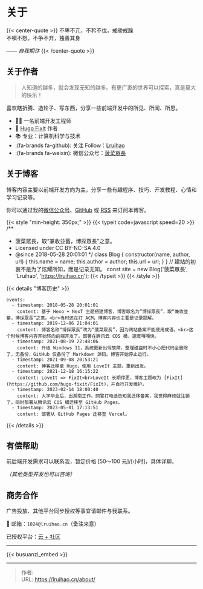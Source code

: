 # 关于


{{< center-quote >}}
不卑不亢，不矜不伐，戒骄戒躁\
不嗔不怒，不争不弃，独善其身

_—— 自我期许_
{{< /center-quote >}}

## 关于作者

> 人知道的越多，就会发现无知的越多。有更广袤的世界可以探索，真是莫大的快乐！

喜欢瞎折腾、造轮子、写东西，分享一些前端开发中的所见、所闻、所思。

- 👨‍💻 一名前端开发工程师
- 🫶 [Hugo FixIt](https://github.com/hugo-fixit) 作者
- 📚 专业：计算机科学与技术
- :(fa-brands fa-github): 关注 Follow：[Lruihao](https://github.com/Lruihao)
- :(fa-brands fa-weixin): 微信公众号：[菠菜眾長](https://lruihao.cn/images/qr-wx-mp.webp)

## 关于博客

博客内容主要以前端开发方向为主，分享一些有趣程序、技巧、开发教程、心情和学习记录等。

你可以通过我的[微信公众号](https://lruihao.cn/images/qr-wx-mp.webp "关注「菠菜眾長」公众号")、[GitHub](https://github.com/Lruihao/hugo-blog "Watch on GitHub") 或 [RSS](http://lruihao.cn/index.xml) 来订阅本博客。

{{< style "min-height: 350px;" >}}
{{< typeit code=javascript speed=20 >}}
/**
 * 菠菜眾長，取“兼收並蓄，博採眾長”之意。
 * Licensed under CC BY-NC-SA 4.0
 * @since 2018-05-28 20:01:01
 */
class Blog {
  constructor(name, author, url) {
    this.name = name;
    this.author = author;
    this.url = url;
  }
}
// 建站的初衷不是为了炫耀所知，而是记录无知。
const site = new Blog('菠菜眾長', 'Lruihao', 'https://lruihao.cn');
{{< /typeit >}}
{{< /style >}}

{{< details "博客历史" >}}
```timeline {reverse=true, animation=true, height="280px"}
events:
  - timestamp: 2018-05-28 20:01:01
    content: 基于 Hexo + NexT 主题搭建博客，博客取名为“博採眾長”，取“兼收並蓄，博採眾長”之意。<br>当时还在打 ACM，博客内容也主要是记录题解。
  - timestamp: 2019-12-06 21:04:01
    content: 博客名称“博採眾長”改为“菠菜眾長”，因为网站备案不能使用成语。<br>这个时候博客内容开始转向前端开发了。部署在腾讯云 COS 桶，速度嘎嘎快。
  - timestamp: 2021-08-19 22:48:06
    content: 升级 Windows 11，系统更新出现故障，整理磁盘时不小心把代码全删除了，无备份，GitHub 仅备份了 Markdown 源码。博客开始停止运行。
  - timestamp: 2021-09-08 20:53:21
    content: 博客迁移至 Hugo，使用 LoveIt 主题，重新出发。
  - timestamp: 2021-12-18 16:15:22
    content: LoveIt => FixIt<br>LoveIt 长期停更，博客主题改为 [FixIt](https://github.com/hugo-fixit/FixIt)，并自行开发维护。
  - timestamp: 2023-02-14 18:00:40
    content: 大学毕业后，出湖南工作。网警打电话告知我迁移备案，我觉得麻烦就注销了，同时部署从腾讯云 COS 桶迁移至 GitHub Pages。
  - timestamp: 2023-05-01 17:13:51
    content: 部署从 GitHub Pages 迁移至 Vercel。
```
{{< /details >}}

## 有偿帮助

前后端开发需求可以联系我，暂定价格 [50～100 元]/[小时]，具体详聊。

_（其他类型开发也可以咨询）_

## 商务合作

广告投放、其他平台同步授权等事宜请邮件与我联系。

📮 邮箱：`1024@lruihao.cn`（备注来意）


已授权平台：[云 + 社区](https://cloud.tencent.com/developer/column/94521)

---

{{< busuanzi_embed >}}

<!-- markdownlint-disable-file -->


---

> 作者: <no value>  
> URL: https://lruihao.cn/about/  

